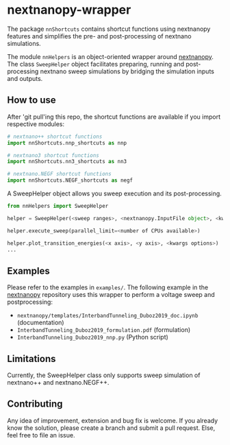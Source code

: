 # nextnanopy-wrapper
The package `nnShortcuts` contains shortcut functions using nextnanopy features and simplifies the pre- and post-processing of nextnano simulations.

The module `nnHelpers` is an object-oriented wrapper around [nextnanopy](https://github.com/nextnanopy/nextnanopy). The class `SweepHelper` object facilitates preparing, running and post-processing nextnano sweep simulations by bridging the simulation inputs and outputs.


## How to use
After 'git pull'ing this repo, the shortcut functions are available if you import respective modules:
```python
# nextnano++ shortcut functions
import nnShortcuts.nnp_shortcuts as nnp

# nextnano3 shortcut functions
import nnShortcuts.nn3_shortcuts as nn3

# nextnano.NEGF shortcut functions
import nnShortcuts.NEGF_shortcuts as negf

```

A SweepHelper object allows you sweep execution and its post-processing. 
```python
from nnHelpers import SweepHelper

helper = SweepHelper(<sweep ranges>, <nextnanopy.InputFile object>, <kwargs options>)

helper.execute_sweep(parallel_limit=<number of CPUs available>)

helper.plot_transition_energies(<x axis>, <y axis>, <kwargs options>)
...
```

## Examples
Please refer to the examples in `examples/`. 
The following example in the [nextnanopy](https://github.com/nextnanopy/nextnanopy) repository uses this wrapper to perform a voltage sweep and postprocessing:
* `nextnanopy/templates/InterbandTunneling_Duboz2019_doc.ipynb` (documentation)
* `InterbandTunneling_Duboz2019_formulation.pdf` (formulation)
* `InterbandTunneling_Duboz2019_nnp.py` (Python script)



## Limitations
Currently, the SweepHelper class only supports sweep simulation of nextnano++ and nextnano.NEGF++.


## Contributing
Any idea of improvement, extension and bug fix is welcome. If you already know the solution, please create a branch and submit a pull request. Else, feel free to file an issue.